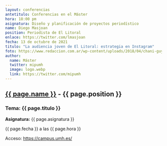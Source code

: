 ```yaml
---
layout: conferencias
antetitulo: Conferencias en el Máster
hora: 18:00 pm
asignatura: Diseño y planificación de proyectos periodístico
name: Diego Masjoan
position: Periodista de El Litoral
enlace: https://twitter.com/lmasjoan
fecha: 13 de octubre de 2021
titulo: "La audiencia joven de El Litoral: estrategia en Instagram"
foto: https://www.redaccion.com.ar/wp-content/uploads/2018/04/chani-guyot.jpg
author:
  name: Máster
  twitter: mipumh
  image: logo.webp
  link: https://twitter.com/mipumh
---
```


<h2><a href="{{ page.enlace }}">{{ page.name }}</a> - {{ page.position }}</h2>
<h3>Tema: {{ page.titulo }}</h3>
<p><strong>Asignatura:</strong> {{ page.asignatura }}</p>
<p>{{ page.fecha }} a las {{ page.hora }}</p>
<p>Acceso: <a href="https://campus.umh.es/">https://campus.umh.es/</a>
<img src="{{ page.foto }}" alt="" class="img-fluid img-rounded">
